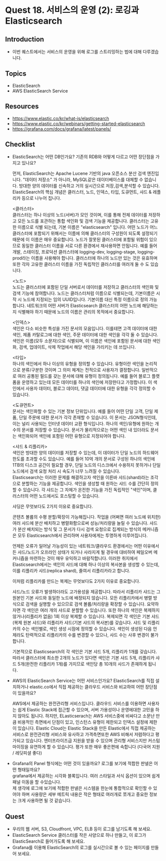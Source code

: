 # Quest 18. 서비스의 운영 (2): 로깅과 Elasticsearch

## Introduction
* 이번 퀘스트에서는 서비스의 운영을 위해 로그를 스트리밍하는 법에 대해 다루겠습니다.

## Topics
* ElasticSearch
* AWS ElasticSearch Service

## Resources
* https://www.elastic.co/kr/what-is/elasticsearch
* https://www.elastic.co/kr/webinars/getting-started-elasticsearch
* https://grafana.com/docs/grafana/latest/panels/

## Checklist
* ElasticSearch는 어떤 DB인가요? 기존의 RDB와 어떻게 다르고 어떤 장단점을 가지고 있나요?  
  
  먼저, ElasticSearch는 Apache Lucene 기반의 java 오픈소스 분산 검색 엔진입니다. "데이터 저장소" 가 아니라, MySQL같은 데이터베이스를 대체할 수 없습니다. 방대한 양의 데이터를 신속하고 거의 실시간으로 저장,검색,분석할 수 있습니다.  
  ElasticSearch의 핵심 개념은 클러스터, 노드, 인덱스, 타입, 도큐먼트, 샤드 & 레플리카 등으로 나누어 집니다.  
    
  <클러스터>  
  클러스터는 하나 이상의 노드(서버)가 모인 것이며, 이를 통해 전체 데이터를 저장하고 모든 노드를 포관하는 통합 색인화 및 검색 기능을 제공합니다. 클러스터는 고유한 이름으로 식별 되는데, 기본 이름은 "elasticsearch" 입니다. 어떤 노드가 어느 클러스터에 포함되기 위해서는 이름에 의해 클러스터의 구성원이 되도록 설정되기 때문에 이 이름은 매우 중요합니다. 노드가 잘못된 클러스터에 포함될 위험이 있으므로 동일한 클러스터 이름을 서로 다른 환경에서 재사용하면 안됩니다. 예를 들어 개발, 스테이징, 프로덕션 클러스터에 logging-dev, logging-stage, logging-prod라는 이름을 사용해야 합니다. 클러스터에 하나의 노드만 있는 것은 유효하며 또한 각자 고유한 클러스터 이름을 가진 독립적인 클러스터를 여러개 둘 수 도 있습니다.  
    
  <노드>  
  노드는 클러스터에 포함된 단일 서버로서 데이터를 저장하고 클러스터의 색인화 및 검색 기능에 참여합니다. 노드는 클러스터처럼 이름으로 식별되는데, 기본이름은 시작 시 노드에 지정되는 임의 UUID입니다. 기본이름 대신 특정 이름으로 정의 가능합니다. 네트워크의 어떤 서버가 Elasticsearch 클러스터의 어떤 노드에 해당하는지 식별해야 하기 때문에 노드의 이름은 관리의 목적에서 중요합니다.  
    
  <인덱스>  
  색인은 다소 비슷한 특성을 가진 문서의 모음입니다. 이를테면 고객 데이터에 대한 색인, 제품 카탈로그에 대한 색인, 주문 데이터에 대한 색인을 각각 둘 수 있습니다. 색인은 이름(모두 소문자)으로 식별되며, 이 이름은 색인에 포함된 문서에 대한 색인화, 검색, 업데이트, 삭제 작업에서 해당 색인을 가리키는 데 쓰입니다.  
    
  <타입>  
  하나의 색인에서 하나 이상의 유형을 정의할 수 있습니다. 유형이란 색인을 논리적으로 분류/구분한 것이며 그 의미 체계는 전적으로 사용자가 결정합니다. 일반적으로 여러 공통된 필드를 갖는 문서에 대해 유형이 정의됩니다. 예를 들어 블로그 플랫폼을 운영하고 있는데 모든 데이터를 하나의 색인에 저장한다고 가정합니다. 이 색인에서 사용자 데이터, 블로그 데이터, 댓글 데이터에 대한 유형을 각각 정의할 수 있습니다.  
    
  <도큐먼트>  
  문서는 색인화할 수 있는 기본 정보 단위입니다. 예를 들어 어떤 단일 고객, 단일 제품, 단일 주문에 대한 문서가 각각 존재할 수 있습니다. 이 문서는 JSON형식인데, 이는 널리 사용되는 인터넷 데이터 교환 형식입니다. 하나의 색인/유형에 원하는 개수의 문서를 저장할 수 있습니다. 문서가 물리적으로는 어떤 색인 내 있더라도 문서는 색인화되어 색인에 포함된 어떤 유형으로 지정되어야 합니다. 
    
  <샤드 & 리플리카>  
  색인은 방대한 양의 데이터를 저장할 수 있는데, 이 데이터가 단일 노드의 하드웨어 한도를 초과할 수도 있습니다. 예를 들어 10억 개의 문서로 구성된 하나의 색인에 1TB의 디스크 공간이 필요할 경우, 단일 노드의 디스크에서 수용하지 못하거나 단일 노드에서 검색 요청 처리 시 속도가 너무 느려질 수 있습니다.  
    Elasticsearch는 이러한 문제를 해결하고자 색인을 이른바 샤드(shard)라는 조각으로 분할하는 기능을 제공합니다. 색인을 생성할 때 원하는 샤드 수를 간단히 정의할 수 있습니다. 각 샤드는 그 자체가 온전한 기능을 가진 독립적인 "색인"이며, 클러스터의 어떤 노드에서도 호스팅할 수 있습니다.  
  
    샤딩은 무엇보다도 2가지 이유로 중요합니다.

    콘텐츠 볼륨의 수평 분할/확장이 가능해집니다.
    작업을 (어쩌면 여러 노드에 위치한) 여러 샤드에 분산 배치하고 병렬화함으로써 성능/처리량을 늘릴 수 있습니다.
    샤드가 분산 배치되는 방식 및 그 문서가 다시 검색 요청으로 집계되는 방식의 메커니즘은 모두 Elasticsearch에서 관리하며 사용자에게는 투명하게 이루어집니다.

    언제든 오류가 일어날 가능성이 있는 네트워크/클라우드 환경에서는 어떤 이유에서든 샤드/노드가 오프라인 상태가 되거나 사라지게 될 경우에 대비하여 페일오버 메커니즘을 마련하는 것이 매우 유익하고 바람직합니다. 이러한 취지에서 Elasticsearch에서는 색인의 샤드에 대해 하나 이상의 복사본을 생성할 수 있는데, 이를 리플리카 샤드(replica shard), 줄여서 리플리카라고 합니다.  
    
    이처럼 리플리카를 만드는 복제는 무엇보다도 2가지 이유로 중요합니다.

    샤드/노드 오류가 발생하더라도 고가용성을 제공합니다. 따라서 리플리카 샤드는 그 원본인 기본 샤드와 동일한 노드에 배정되지 않습니다.
    모든 리플리카에서 병렬 방식으로 검색을 실행할 수 있으므로 검색 볼륨/처리량을 확장할 수 있습니다.
    요약하자면 각 색인은 여러 개의 샤드로 분할할 수 있습니다. 또한 하나의 색인은 복제하지 않거나(리플리카 없음) 1회 이상 복제할 수 있습니다. 복제되면 각 색인은 기본 샤드(복제 원본 샤드)와 리플리카 샤드(기본 샤드의 복사본)를 갖습니다. 샤드 및 리플리카의 수는 색인별로, 색인 생성 시점에 정의할 수 있습니다. 색인이 생성된 다음 언제라도 탄력적으로 리플리카의 수를 변경할 수 있으나, 샤드 수는 사후 변경이 불가합니다.

    기본적으로 Elasticsearch의 각 색인은 기본 샤드 5개, 리플리카 1개를 갖습니다. 따라서 클러스터에 최소한 2개의 노드가 있다면 색인은 기본 샤드 5개, 리플리카 샤드 5개(완전한 리플리카 1개)를 가지므로 색인당 총 10개의 샤드가 존재하게 됩니다.   

* AWS의 ElasticSearch Service는 어떤 서비스인가요? ElasticSearch를 직접 설치하거나 elastic.co에서 직접 제공하는 클라우드 서비스와 비교하여 어떤 장단점이 있을까요?  
  
  AWS에서 제공하는 완전관리형 서비스입니다. 클라우드 서비스를 이용하면 사용자는 쉽게 Elastic Stack에 접근할 수 있으며, 서버 가용성이나 운영에대한 고민을 하지 않아도 됩니다. 하지만, ELasticserach는 AWS 서비스중에 비싸다고 소문난 만큼 비용적인 측면에서 단점이 있고, 인스턴스 유형이 제한되고 인덱스 설정에 제한이 있습니다. Elastic Cloud는 Elastic Stack을 만든 Elastic에서 직접 제공하는 서비스로 완전관리형 서비스와 유사하고 가격측면또한 AWS 비해서 저렴하다고 평가되고 있습니다. 엔터프라이즈급 지원을 받을 수 있으며 관리형 서비스지만 커스텀마이징을 유연하게 할 수 있습니다. 평가 또한 매우 좋은편에 속합니다 (다국어 지원 / 레딧피셜 좋다)
  
* Grafana의 Panel 형식에는 어떤 것이 있을까요? 로그를 보기에 적합한 판넬은 어떤 형태일까요?  
  grafana에서 제공하는 시각화 블록입니다. 여러 스타일과 서식 옵션이 있으며 쉽게 패널 이동을 할 수있습니다.   
  제 생각에 로그에 보기에 적합한 판넬은 시스템을 한눈에 통합적으로 확인할 수 있어야 하며 사용량은 세부 메트릭 내용은 작은 형태로 여러개로 쪼개고 중요한 정보는 크게 사용하면 될 것 같습니다.  

## Quest
* 우리의 웹 서버, S3, Cloudfront, VPC, ELB 등이 로그를 남기도록 해 보세요.
* ElasticSearch Service 클러스터를 작은 사양으로 하나 만들고, 이 로그가 ElasticSearch로 들어가도록 해 보세요.
* Grafana를 이용해 ElasticSearch의 로그를 실시간으로 볼 수 있는 페이지를 만들어 보세요.
